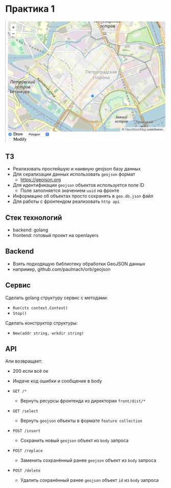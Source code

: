 # Практика 1

![Saint-Petersburg](/img/cover.png)

## ТЗ

- Реализовать простейшую и наивную geojson базу данных
- Для серализации данных использовать `geojson` формат
  - https://geojson.org
- Для идентификации `geojson` объектов используется поле ID
  - Поле заполняется значением `uuid` на фронте
- Информацию об объектах просто сохранять в `geo.db.json` файл
- Для работы с фронтендом реализовать `http api`

## Стек технологий

- backend: golang
- frontend: готовый проект на openlayers

## Backend

- Взять подходящую библиотеку обработки GeoJSON данных
- например, github.com/paulmach/orb/geojson

## Сервис

Сделать golang структуру сервис с методами:
- `Run(ctx context.Context)`
- `Stop()`

Сделать конструктор структуры:
- `New(addr string, wrkdir string)`

## API

Апи возвращает:
- 200 если всё ок
- Индаче код ошибки и сообщение в body

- `GET /*`
  - Вернуть ресурсы фронтенда из директории `front/dist/*`
- `GET /select`
  - Вернуть `geojson` объекты в формате `feature collection`
- `POST /insert`
  - Сохранить новый `geojson` объект из `body` запроса
- `POST /replace`
  - Заменить сохранённый ранее `geojson` объект из `body` запроса
- `POST /delete`
  - Удалить сохранённый ранее `geojson` объект `id` из `body` запроса
